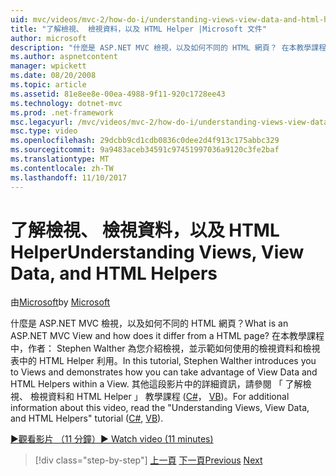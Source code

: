 ```yaml
---
uid: mvc/videos/mvc-2/how-do-i/understanding-views-view-data-and-html-helpers
title: "了解檢視、 檢視資料，以及 HTML Helper |Microsoft 文件"
author: microsoft
description: "什麼是 ASP.NET MVC 檢視，以及如何不同的 HTML 網頁？ 在本教學課程中，作者： Stephen Walther 為您介紹檢視，並示範如何 t..."
ms.author: aspnetcontent
manager: wpickett
ms.date: 08/20/2008
ms.topic: article
ms.assetid: 81e8ee8e-00ea-4988-9f11-920c1728ee43
ms.technology: dotnet-mvc
ms.prod: .net-framework
msc.legacyurl: /mvc/videos/mvc-2/how-do-i/understanding-views-view-data-and-html-helpers
msc.type: video
ms.openlocfilehash: 29dcbb9cd1cdb0836c0dee2d4f913c175abbc329
ms.sourcegitcommit: 9a9483aceb34591c97451997036a9120c3fe2baf
ms.translationtype: MT
ms.contentlocale: zh-TW
ms.lasthandoff: 11/10/2017
---
```

<a name="understanding-views-view-data-and-html-helpers"></a><span data-ttu-id="34d38-104">了解檢視、 檢視資料，以及 HTML Helper</span><span class="sxs-lookup"><span data-stu-id="34d38-104">Understanding Views, View Data, and HTML Helpers</span></span>
====================
<span data-ttu-id="34d38-105">由[Microsoft](https://github.com/microsoft)</span><span class="sxs-lookup"><span data-stu-id="34d38-105">by [Microsoft](https://github.com/microsoft)</span></span>

<span data-ttu-id="34d38-106">什麼是 ASP.NET MVC 檢視，以及如何不同的 HTML 網頁？</span><span class="sxs-lookup"><span data-stu-id="34d38-106">What is an ASP.NET MVC View and how does it differ from a HTML page?</span></span> <span data-ttu-id="34d38-107">在本教學課程中，作者： Stephen Walther 為您介紹檢視，並示範如何使用的檢視資料和檢視表中的 HTML Helper 利用。</span><span class="sxs-lookup"><span data-stu-id="34d38-107">In this tutorial, Stephen Walther introduces you to Views and demonstrates how you can take advantage of View Data and HTML Helpers within a View.</span></span> <span data-ttu-id="34d38-108">其他這段影片中的詳細資訊，請參閱 「 了解檢視、 檢視資料和 HTML Helper 」 教學課程 ([C#](../../../overview/older-versions-1/views/asp-net-mvc-views-overview-cs.md)， [VB](../../../overview/older-versions-1/views/asp-net-mvc-views-overview-vb.md))。</span><span class="sxs-lookup"><span data-stu-id="34d38-108">For additional information about this video, read the "Understanding Views, View Data, and HTML Helpers" tutorial ([C#](../../../overview/older-versions-1/views/asp-net-mvc-views-overview-cs.md), [VB](../../../overview/older-versions-1/views/asp-net-mvc-views-overview-vb.md)).</span></span>

[<span data-ttu-id="34d38-109">&#9654;觀看影片 （11 分鐘）</span><span class="sxs-lookup"><span data-stu-id="34d38-109">&#9654; Watch video (11 minutes)</span></span>](https://channel9.msdn.com/Blogs/ASP-NET-Site-Videos/understanding-views-view-data-and-html-helpers)

>[!div class="step-by-step"]
<span data-ttu-id="34d38-110">[上一頁](understanding-controllers-controller-actions-and-action-results.md)
[下一頁](an-introduction-to-url-routing.md)</span><span class="sxs-lookup"><span data-stu-id="34d38-110">[Previous](understanding-controllers-controller-actions-and-action-results.md)
[Next](an-introduction-to-url-routing.md)</span></span>
